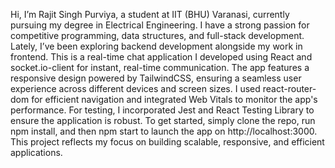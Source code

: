 Hi, I’m Rajit Singh Purviya, a student at IIT (BHU) Varanasi, currently pursuing my degree in Electrical Engineering. I have a strong passion for competitive programming, data structures, and full-stack development. Lately, I’ve been exploring backend development alongside my work in frontend.
This is a real-time chat application I developed using React and socket.io-client for instant, real-time communication. The app features a responsive design powered by TailwindCSS, ensuring a seamless user experience across different devices and screen sizes. I used react-router-dom for efficient navigation and integrated Web Vitals to monitor the app's performance. For testing, I incorporated Jest and React Testing Library to ensure the application is robust. To get started, simply clone the repo, run npm install, and then npm start to launch the app on http://localhost:3000. This project reflects my focus on building scalable, responsive, and efficient applications.






